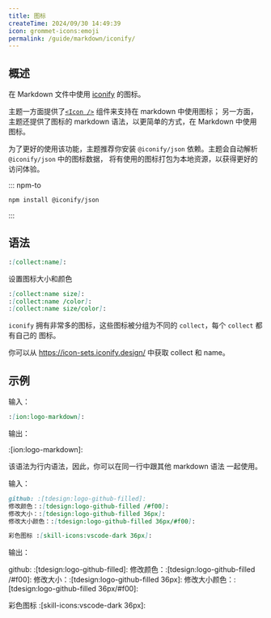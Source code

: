 ```yaml
---
title: 图标
createTime: 2024/09/30 14:49:39
icon: grommet-icons:emoji
permalink: /guide/markdown/iconify/
---
```


## 概述

在 Markdown 文件中使用 [iconify](https://iconify.design/) 的图标。

主题一方面提供了[`<Icon />`](../功能/组件.md#图标) 组件来支持在 markdown 中使用图标；
另一方面，主题还提供了图标的 markdown 语法，以更简单的方式，在 Markdown 中使用图标。

为了更好的使用该功能，主题推荐你安装 `@iconify/json` 依赖。主题会自动解析 `@iconify/json` 中的图标数据，
将有使用的图标打包为本地资源，以获得更好的访问体验。

::: npm-to

```sh
npm install @iconify/json
```

:::

## 语法

```md
:[collect:name]:
```

设置图标大小和颜色

```md
:[collect:name size]:
:[collect:name /color]:
:[collect:name size/color]:
```

`iconify` 拥有非常多的图标，这些图标被分组为不同的 `collect`，每个 `collect` 都有自己的
图标。

你可以从 <https://icon-sets.iconify.design/> 中获取 collect 和 name。

## 示例

输入：

```md
:[ion:logo-markdown]:
```

输出：

:[ion:logo-markdown]:

该语法为行内语法，因此，你可以在同一行中跟其他 markdown 语法 一起使用。

输入：

```md
github: :[tdesign:logo-github-filled]:
修改颜色：:[tdesign:logo-github-filled /#f00]:
修改大小：:[tdesign:logo-github-filled 36px]:
修改大小颜色：:[tdesign:logo-github-filled 36px/#f00]:

彩色图标 :[skill-icons:vscode-dark 36px]:
```

输出：

github: :[tdesign:logo-github-filled]:
修改颜色：:[tdesign:logo-github-filled /#f00]:
修改大小：:[tdesign:logo-github-filled 36px]:
修改大小颜色：:[tdesign:logo-github-filled 36px/#f00]:

彩色图标 :[skill-icons:vscode-dark 36px]:
